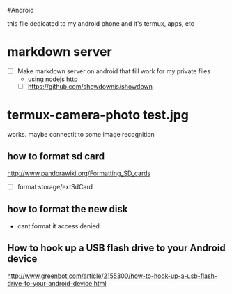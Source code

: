 #Android

this file dedicated to my android phone and it's termux, apps, etc

# markdown server
- [ ] Make markdown server on android that fill work for my private files
  - using nodejs http
  - [ ] https://github.com/showdownjs/showdown
  
# termux-camera-photo test.jpg
works. maybe connectit to some image recognition

## how to format sd card
http://www.pandorawiki.org/Formatting_SD_cards

- [ ] format storage/extSdCard

## how to format the new disk
- cant format it access denied


## How to hook up a USB flash drive to your Android device
http://www.greenbot.com/article/2155300/how-to-hook-up-a-usb-flash-drive-to-your-android-device.html
